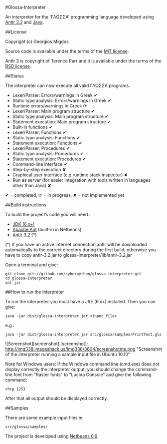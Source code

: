 #Glossa-Interpreter

An interpreter for the 'ΓΛΩΣΣΑ' programming language developed using [Antlr 3.2](http://www.antlr.org/) and [Java](http://www.java.com/en/).

##License

Copyright (c) Georgios Migdos

Source code is available under the terms of the [MIT license](http://www.opensource.org/licenses/mit-license.php).

Antlr 3 is copyright of Terence Parr and it is available under the terms of the [BSD license](http://www.antlr.org/license.html).

##Status

The interpreter can now execute all valid ΓΛΩΣΣΑ programs.

- Lexer/Parser: Errors/warnings in Greek ✔
- Static type analysis: Errors/warnings in Greek ✔
- Runtime errors/warnings in Greek ⟳
- Lexer/Parser: Main program structure ✔
- Static type analysis: Main program structure ✔
- Statement execution: Main program structure ✔
- Built-in functions ✔
- Lexer/Parser: Functions ✔
- Static type analysis: Functions ✔
- Statement execution: Functions ✔
- Lexer/Parser: Procedures ✔
- Static type analysis: Procedures ✔
- Statement execution: Procedures ✔
- Command-line interface ✔
- Step-by-step execution ✘
- Graphical user interface (e.g runtime stack inspector) ✘
- Run as server (for easier integration with tools written in languages other than Java) ✘


✔ = completed, ⟳ = in progress, ✘ = not implemented yet

##Build instructions

To build the project’s code you will need :

- [JDK (6.x+)](http://www.oracle.com/technetwork/java/javase/downloads/index.html)
- [Apache Ant](http://ant.apache.org/) (built-in in Netbeans)
- [Antlr 3.2](http://www.antlr.org/download/antlr-3.2.jar) (*)

(*) If you have an active internet connection antlr will be downloaded automatically to the correct directory during the first build, otherwise you have to copy antlr-3.2.jar to glossa-interpreter/lib/antlr-3.2.jar


Open a terminal and give:

    git clone git://github.com/cyberpython/glossa-interpreter.git
    cd glossa-interpreter
    ant jar

##How to run the interpreter

To run the interpreter you must have a JRE (6.x+) installed. Then you can give:

    java -jar dist/glossa-interpreter.jar <input_file>

e.g.:

    java -jar dist/glossa-interpreter.jar src/glossa/samples/PrintTest.gls


![Screenshot][screenshot]
[screenshot]: http://img338.imageshack.us/img338/3604/screenshotme.png  "Screenshot of the interpreter running a sample input file in Ubuntu 10.10"


Note for Windows users: If the Windows command line (cmd.exe) does not display correctly the interpreter output, you should change the command-line font from "Raster fonts" to "Lucida Console" and give the following command:

    chcp 1253
    
After that all output should be displayed correctly.

##Samples

There are some example input files in:

    src/glossa/samples/

The project is developed using [Netbeans 6.9](http://netbeans.org/).

